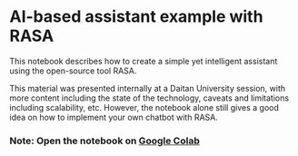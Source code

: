 # AI-based assistant example with RASA

This notebook describes how to create a simple yet intelligent assistant using the open-source tool RASA.

This material was presented internally at a Daitan University session, with more content including the state of the technology, caveats and limitations including scalability, etc. However, the notebook alone still gives a good idea on how to implement your own chatbot with RASA.

### Note: Open the notebook on [Google Colab](https://colab.research.google.com/notebooks/welcome.ipynb#recent=true)
